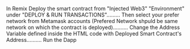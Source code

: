 In Remix Deploy the smart contract from "Injected Web3" "Environment" under "DEPLOY & RUN TRANSACTIONS"......... 
Then select your prefer network from Metamask accounts (Prefered Network shpuld be same network on which the contract is deployed)..........
Change the Address Variable defined inside the HTML code with Deployed Smart Contract's Address..........
Run the Dapp
